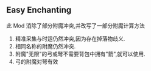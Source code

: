 ## Easy Enchanting

此 Mod 消除了部分附魔冲突,并改写了一部分附魔计算方法

1. 精准采集与时运仍然冲突,因为存在掉落物歧义.
2. 相同名称的附魔仍然冲突.
3. 附魔"无限"的弓或弩不需要背包中拥有"箭",就可以使用.
4. 弓的附魔对弩有效